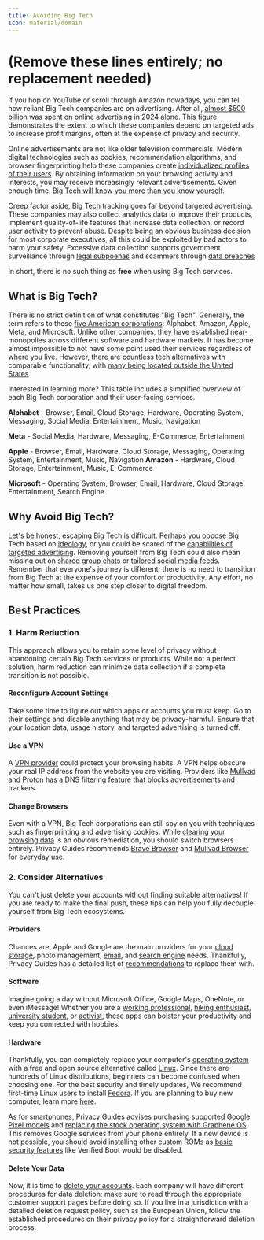 ```yaml
---
title: Avoiding Big Tech
icon: material/domain
---
```

# (Remove these lines entirely; no replacement needed)
If you hop on YouTube or scroll through Amazon nowadays, you can tell how reliant Big Tech companies are on advertising. After all, [almost $500 billion](https://www.dentsu.com/news-releases/ad-spend-growth-tracks-ahead-of-the-economy) was spent on online advertising in 2024 alone. This figure demonstrates the extent to which these companies depend on targeted ads to increase profit margins, often at the expense of privacy and security.

Online advertisements are not like older television commercials. Modern digital technologies such as cookies, recommendation algorithms, and browser fingerprinting help these companies create [individualized profiles of their users](https://www.amnesty.org/en/latest/campaigns/2022/02/what-is-big-techs-surveillance-based-business-model/). By obtaining information on your browsing activity and interests, you may receive increasingly relevant advertisements. Given enough time, [Big Tech will know you more than you know yourself](https://www.forbes.com/sites/kashmirhill/2012/02/16/how-target-figured-out-a-teen-girl-was-pregnant-before-her-father-did/).

Creep factor aside, Big Tech tracking goes far beyond targeted advertising. These companies may also collect analytics data to improve their products, implement quality-of-life features that increase data collection, or record user activity to prevent abuse. Despite being an obvious business decision for most corporate executives, all this could be exploited by bad actors to harm your safety. Excessive data collection supports government surveillance through [legal subpoenas](https://www.nytimes.com/interactive/2019/04/13/us/google-location-tracking-police.html) and scammers through [data breaches](https://blog.knowbe4.com/scam-of-the-week-fbi-warns-against-data-breach-extortion)

In short, there is no such thing as **free** when using Big Tech services.

## What is Big Tech?

There is no strict definition of what constitutes "Big Tech". Generally, the term refers to these [five American corporations](https://www.nytimes.com/interactive/2019/11/13/magazine/internet-platform.html): Alphabet, Amazon, Apple,
Meta, and Microsoft. Unlike other companies, they have established near-monopolies across different software and hardware markets. It has become almost impossible to not have some point used their services regardless of where you live. However, there are countless tech alternatives with comparable functionality, with [many being located outside the United States](https://www.privacyguides.org/articles/2025/03/19/private-european-alternatives/).

Interested in learning more? This table includes a simplified overview of each Big Tech corporation and their user-facing services.

**Alphabet** - Browser, Email, Cloud Storage, Hardware, Operating System, Messaging, Social Media, Entertainment, Music, Navigation

**Meta** - Social Media, Hardware, Messaging, E-Commerce, Entertainment

**Apple** - Browser, Email, Hardware, Cloud Storage, Messaging, Operating System, Entertainment, Music, Navigation
**Amazon** - Hardware, Cloud Storage, Entertainment, Music, E-Commerce

**Microsoft** - Operating System, Browser, Email, Hardware, Cloud Storage, Entertainment, Search Engine

## Why Avoid Big Tech?

Let's be honest, escaping Big Tech is difficult. Perhaps you oppose Big Tech based on [ideology](https://www.gnu.org/philosophy/floss-and-foss.en.html), or you could be scared of the [capabilities of targeted advertising](https://www.privacyguides.org/en/basics/common-threats/#surveillance-as-a-business-model). Removing yourself from Big Tech could also mean missing out on [shared group chats](https://ieeexplore.ieee.org/document/7958575/) or [tailored social media feeds](https://www.nytimes.com/2021/12/05/business/media/tiktok-algorithm.html). Remember that everyone's journey is different; there is no need to transition from Big Tech at the expense of your comfort or productivity. Any effort, no matter how small, takes us one step closer to digital freedom.

## Best Practices

### 1. Harm Reduction

This approach allows you to retain some level of privacy without abandoning certain Big Tech services or products. While not a perfect solution, harm reduction can minimize data collection if a complete transition is not possible.

#### Reconfigure Account Settings

Take some time to figure out which apps or accounts you must keep. Go to their settings and disable anything that may be privacy-harmful. Ensure that your location data, usage history, and targeted advertising is turned off.

#### Use a VPN

A [VPN provider](https://www.privacyguides.org/en/basics/vpn-overview/) could protect your browsing habits. A VPN helps obscure your real IP address from the website you are visiting. Providers like [Mullvad and Proton](https://www.privacyguides.org/en/vpn/) has a DNS filtering feature that blocks advertisements and trackers.

#### Change Browsers

Even with a VPN, Big Tech corporations can still spy on you with techniques such as fingerprinting and advertising cookies. While [clearing your browsing data](https://www.privacyguides.org/articles/2025/02/13/clearing-browsing-data/) is an obvious remediation, you should switch browsers entirely. Privacy Guides recommends [Brave Browser](https://www.privacyguides.org/en/desktop-browsers/#brave-browser) and [Mullvad Browser](https://www.privacyguides.org/en/desktop-browsers/#mullvad-browser) for everyday use.
### 2. Consider Alternatives

You can't just delete your accounts without finding suitable alternatives! If you are ready to make the final push, these tips can help you fully decouple yourself from Big Tech ecosystems.

#### Providers

Chances are, Apple and Google are the main providers for your [cloud storage](https://www.privacyguides.org/en/cloud/), photo management, [email](https://www.privacyguides.org/en/email/), and [search engine](https://www.privacyguides.org/en/search-engines/) needs. Thankfully, Privacy Guides has a detailed list of [recommendations](https://www.privacyguides.org/en/tools/) to replace them with.

#### Software

Imagine going a day without Microsoft Office, Google Maps, OneNote, or even iMessage! Whether you are a [working professional](https://www.privacyguides.org/en/office-suites/), [hiking enthusiast](https://www.privacyguides.org/en/maps/), [university student](https://www.privacyguides.org/en/notebooks/), or [activist](https://www.privacyguides.org/en/real-time-communication/), these apps can bolster your productivity and keep you connected with hobbies.

#### Hardware

Thankfully, you can completely replace your computer's [operating system](https://www.privacyguides.org/en/os/) with a free and open source alternative called [Linux](https://www.privacyguides.org/en/desktop/). Since there are hundreds of Linux distributions, beginners can become confused when choosing one. For the best security and timely updates, We recommend first-time Linux users to install [Fedora](https://fedoraproject.org/). If you are planning to buy new computer, learn more [here](https://www.privacyguides.org/en/basics/hardware/).

As for smartphones, Privacy Guides advises [purchasing supported Google Pixel models](https://www.privacyguides.org/en/mobile-phones/) and [replacing the stock operating system with Graphene OS](https://www.privacyguides.org/en/android/distributions/). This removes Google services from your phone entirely. If a new device is not possible, you should avoid installing other custom ROMs as [basic security features](https://www.privacyguides.org/en/os/android-overview/#security-protections) like Verified Boot would be disabled.

#### Delete Your Data

Now, it is time to [delete your accounts](https://www.privacyguides.org/en/basics/account-deletion/). Each company will have different procedures for data deletion; make sure to read through the appropriate customer support pages before doing so. If you live in a jurisdiction with a detailed deletion request policy, such as the European Union, follow the established procedures on their privacy policy for a straightforward deletion process.
